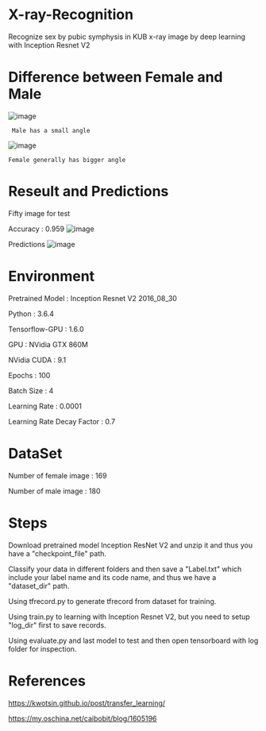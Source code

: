 # X-ray-Recognition
Recognize sex by  pubic symphysis in KUB x-ray image by deep learning with Inception Resnet V2

# Difference between Female and Male

![image](https://github.com/que4155/X-ray-Recognition/blob/master/picture/19y_m_0581123.jpg)

     Male has a small angle
![image](https://github.com/que4155/X-ray-Recognition/blob/master/picture/20y_f_1865012.jpg)
     
    Female generally has bigger angle
# Reseult and Predictions
 Fifty image for test
 
 Accuracy : 0.959
 ![image](https://github.com/que4155/X-ray-Recognition/blob/master/picture/ac.png)
 
 Predictions
 ![image](https://github.com/que4155/X-ray-Recognition/blob/master/picture/predict.png)

# Environment 
Pretrained Model : Inception Resnet V2 2016_08_30

Python : 3.6.4

Tensorflow-GPU : 1.6.0

GPU : NVidia GTX 860M

NVidia CUDA : 9.1

Epochs : 100

Batch Size : 4

Learning Rate : 0.0001

Learning Rate Decay Factor : 0.7

# DataSet
Number of female image : 169

Number of male image : 180

# Steps
Download pretrained model Inception ResNet V2 and unzip it and thus you have a "checkpoint_file" path.

Classify your data in different folders and then save a "Label.txt" which include your label name and its code name, and thus we have a "dataset_dir" path.

Using tfrecord.py to generate tfrecord from dataset for training.

Using train.py to learning with Inception Resnet V2, but you need to setup "log_dir" first to save records.

Using evaluate.py and last model to test and then open tensorboard with log folder for inspection.



# References
https://kwotsin.github.io/post/transfer_learning/

https://my.oschina.net/caibobit/blog/1605196
